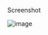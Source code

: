 Screenshot

![image](https://github.com/Vivaldi101/Raymarching-SDF/assets/104928038/82634de9-36be-4e43-be54-ac73874f22d6)
